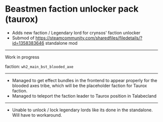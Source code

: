# Beastmen faction unlocker pack (taurox)

- Adds new faction / Legendary lord for crynsos' faction unlocker
- Submod of https://steamcommunity.com/sharedfiles/filedetails/?id=1358383646 standalone mod

---

Work in progress

faction: `wh2_main_bst_blooded_axe`

---

- Managed to get effect bundles in the frontend to appear properly for the blooded axes tribe, which will be the placeholder faction for Taurox faction.
- Managed to teleport the faction leader to Taurox position in Talabecland

---

- Unable to unlock / lock legendary lords like its done in the standalone. Will have to workaround.
